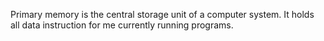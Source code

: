 Primary memory is the central storage unit of a computer system. It holds all data instruction for me currently running programs.
